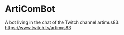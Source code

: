 # ArtiComBot
A bot living in the chat of the Twitch channel artimus83: https://www.twitch.tv/artimus83
